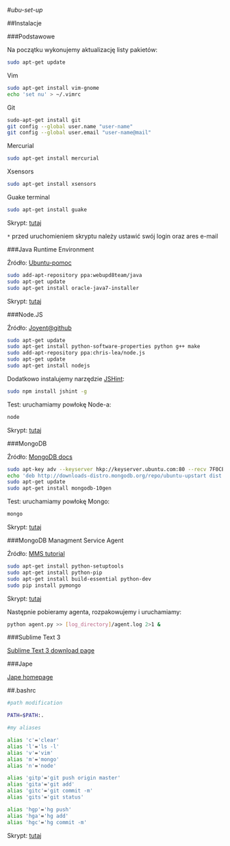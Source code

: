 #*ubu-set-up*

##Instalacje

###Podstawowe

Na początku wykonujemy aktualizację listy pakietów:

```sh
sudo apt-get update
```

Vim

```sh
sudo apt-get install vim-gnome
echo 'set nu' > ~/.vimrc
```

Git

```sh
sudo-apt-get install git
git config --global user.name "user-name"
git config --global user.email "user-name@mail"
```

Mercurial

```sh
sudo apt-get install mercurial
```

Xsensors

```sh
sudo apt-get install xsensors
```

Guake terminal

```sh
sudo apt-get install guake
```

Skrypt: [tutaj](./scripts/basics.sh)

`*` przed uruchomieniem skryptu należy ustawić swój login oraz ares e-mail

###Java Runtime Environment

Źródło: [Ubuntu-pomoc](http://www.ubuntu-pomoc.org/ubuntu-12-04-instalacja-oracle-java-runtime-jre-7/)

```sh
sudo add-apt-repository ppa:webupd8team/java
sudo apt-get update
sudo apt-get install oracle-java7-installer
```

Skrypt: [tutaj](./scripts/java.sh)

###Node.JS

Źródło: [Joyent@github](https://github.com/joyent/node/wiki/Installing-Node.js-via-package-manager#ubuntu-mint-elementary-os)

```sh
sudo apt-get update
sudo apt-get install python-software-properties python g++ make
sudo add-apt-repository ppa:chris-lea/node.js
sudo apt-get update
sudo apt-get install nodejs
```

Dodatkowo instalujemy narzędzie [JSHint](http://www.jshint.com/):

```sh
sudo npm install jshint -g
```

Test: uruchamiamy powłokę Node-a:

```sh
node
```

Skrypt: [tutaj](./scripts/node.sh)

###MongoDB

Źródło: [MongoDB docs](http://docs.mongodb.org/manual/tutorial/install-mongodb-on-ubuntu/)

```sh
sudo apt-key adv --keyserver hkp://keyserver.ubuntu.com:80 --recv 7F0CEB10
echo 'deb http://downloads-distro.mongodb.org/repo/ubuntu-upstart dist 10gen' | sudo tee /etc/apt/sources.list.d/mongodb.list
sudo apt-get update
sudo apt-get install mongodb-10gen
```

Test: uruchamiamy powłokę Mongo:

```sh
mongo
```

Skrypt: [tutaj](./scripts/mongo.sh)

###MongoDB Managment Service Agent

Źródło: [MMS tutorial](http://mms.mongodb.com/help/monitoring/tutorial/#tutorial-install-mms-agent)

```sh
sudo apt-get install python-setuptools 
sudo apt-get install python-pip 
sudo apt-get install build-essential python-dev 
sudo pip install pymongo
```

Skrypt: [tutaj](./scripts/mmsagent.sh)

Następnie pobieramy agenta, rozpakowujemy i uruchamiamy:

```sh
python agent.py >> [log_directory]/agent.log 2>1 &
```

###Sublime Text 3

[Sublime Text 3 download page](http://www.sublimetext.com/3)

###Jape

[Jape homepage](http://www.cs.ox.ac.uk/people/bernard.sufrin/jape.html)

##.bashrc

```sh
#path modification

PATH=$PATH:.

#my aliases

alias 'c'='clear'
alias 'l'='ls -l'
alias 'v'='vim'
alias 'm'='mongo'
alias 'n'='node'

alias 'gitp'='git push origin master'
alias 'gita'='git add'
alias 'gitc'='git commit -m'
alias 'gits'='git status'

alias 'hgp'='hg push'
alias 'hga'='hg add'
alias 'hgc'='hg commit -m'
```

Skrypt: [tutaj](./scripts/bashrc.sh)